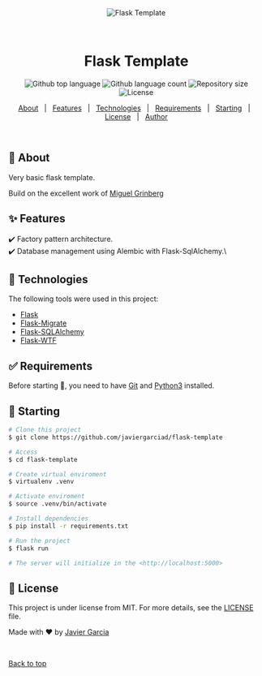 <div align="center" id="top">
  <img src="./.github/app.gif" alt="Flask Template" />

  &#xa0;

  <!-- <a href="https://flasktemplate.netlify.app">Demo</a> -->
</div>

<h1 align="center">Flask Template</h1>

<p align="center">
  <img alt="Github top language" src="https://img.shields.io/github/languages/top/javiergarciad/flask-template?color=56BEB8">

  <img alt="Github language count" src="https://img.shields.io/github/languages/count/javiergarciad/flask-template?color=56BEB8">

  <img alt="Repository size" src="https://img.shields.io/github/repo-size/javiergarciad/flask-template?color=56BEB8">

  <img alt="License" src="https://img.shields.io/github/license/javiergarciad/flask-template?color=56BEB8">

  <!-- <img alt="Github issues" src="https://img.shields.io/github/issues/javiergarciad/flask-template?color=56BEB8" /> -->

  <!-- <img alt="Github forks" src="https://img.shields.io/github/forks/javiergarciad/flask-template?color=56BEB8" /> -->

  <!-- <img alt="Github stars" src="https://img.shields.io/github/stars/javiergarciad/flask-template?color=56BEB8" /> -->
</p>

<!-- Status -->

<!-- <h4 align="center">
	🚧  Flask Template 🚀 Under construction...  🚧
</h4>

<hr> -->

<p align="center">
  <a href="#dart-about">About</a> &#xa0; | &#xa0;
  <a href="#sparkles-features">Features</a> &#xa0; | &#xa0;
  <a href="#rocket-technologies">Technologies</a> &#xa0; | &#xa0;
  <a href="#white_check_mark-requirements">Requirements</a> &#xa0; | &#xa0;
  <a href="#checkered_flag-starting">Starting</a> &#xa0; | &#xa0;
  <a href="#memo-license">License</a> &#xa0; | &#xa0;
  <a href="https://github.com/javiergarciad" target="_blank">Author</a>
</p>

<br>

## :dart: About ##

Very basic flask template.

Build on the excellent work of  <a href="https://blog.miguelgrinberg.com/post/the-flask-mega-tutorial-part-i-hello-world" target="_blank">Miguel Grinberg</a>

## :sparkles: Features ##

:heavy_check_mark:  Factory pattern architecture.\
:heavy_check_mark: Database management using Alembic with Flask-SqlAlchemy.\

## :rocket: Technologies ##

The following tools were used in this project:

- [Flask](https://flask.palletsprojects.com/)
- [Flask-Migrate](https://flask-migrate.readthedocs.io/)
- [Flask-SQLAlchemy](https://flask-sqlalchemy.palletsprojects.com/)
- [Flask-WTF](https://flask-wtf.readthedocs.io/)


## :white_check_mark: Requirements ##

Before starting :checkered_flag:, you need to have [Git](https://git-scm.com) and [Python3](https://python.org/) installed.

## :checkered_flag: Starting ##

```bash
# Clone this project
$ git clone https://github.com/javiergarciad/flask-template

# Access
$ cd flask-template

# Create virtual enviroment
$ virtualenv .venv

# Activate enviroment
$ source .venv/bin/activate

# Install dependencies
$ pip install -r requirements.txt

# Run the project
$ flask run

# The server will initialize in the <http://localhost:5000>
```

## :memo: License ##

This project is under license from MIT. For more details, see the [LICENSE](LICENSE.md) file.


Made with :heart: by <a href="https://github.com/javiergarciad" target="_blank">Javier Garcia</a>

&#xa0;

<a href="#top">Back to top</a>
